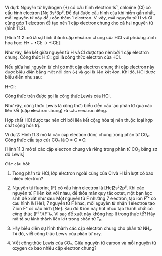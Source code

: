 Ví dụ 1: Nguyên tử hydrogen (H) có cấu hình electron 1s¹, chlorine (Cl) có cấu hình electron [Ne]3s²3p⁵.
Để đạt được cấu hình của khí hiếm gần nhất, mỗi nguyên tử này đều cần thêm 1 electron. Vì vậy, mỗi nguyên tử H và Cl cùng góp 1 electron để tạo nên 1 cặp electron chung cho cả hai nguyên tử (hình 11.2).

[Hình 11.2 mô tả sự hình thành cặp electron chung của HCl với phương trình hóa học: H• + •Cl: → H:Cl:]

Như vậy, liên kết giữa nguyên tử H và Cl được tạo nên bởi 1 cặp electron chung. Công thức H:Cl: gọi là công thức electron của HCl.

Nếu giữa hai nguyên tử chỉ có một cặp electron chung thì cặp electron này được biểu diễn bằng một nối đơn (-) và gọi là liên kết đơn. Khi đó, HCl được biểu diễn như sau:

H-Cl:

Công thức trên được gọi là công thức Lewis của HCl.

Như vậy, công thức Lewis là công thức biểu diễn cấu tạo phân tử qua các liên kết (cặp electron chung) và các electron riêng.

Hợp chất HCl được tạo nên chỉ bởi liên kết cộng hóa trị nên thuộc loại hợp chất cộng hóa trị.

Ví dụ 2: Hình 11.3 mô tả các cặp electron dùng chung trong phân tử CO₂. Công thức cấu tạo của CO₂ là O = C = O.

[Hình 11.3 mô tả các cặp electron chung và riêng trong phân tử CO₂ bằng sơ đồ Lewis]

Các câu hỏi:

1. Trong phân tử HCl, lớp electron ngoài cùng của Cl và H lần lượt có bao nhiêu electron?

2. Nguyên tử fluorine (F) có cấu hình electron là [He]2s²2p⁵. Khi các nguyên tử F liên kết với nhau, để thỏa mãn quy tắc octet, một bạn học sinh đề xuất như sau: Một nguyên tử F nhường 7 electron, tạo ion F⁷⁺ có cấu hình là [He]; 7 nguyên tử F khác, mỗi nguyên tử nhận 1 electron tạo 7 ion F⁻ có cấu hình [Ne]. Sau đó 8 ion này hút nhau tạo thành chất có công thức (F⁷⁺)(F⁻)₇. Vì sao đề xuất này không hợp lí trong thực tế? Hãy mô tả sự hình thành liên kết trong phân tử F₂.

3. Hãy biểu diễn sự hình thành các cặp electron chung cho phân tử NH₃. Từ đó, viết công thức Lewis của phân tử này.

4. Viết công thức Lewis của CO₂. Giữa nguyên tử carbon và mỗi nguyên tử oxygen có bao nhiêu cặp electron chung?